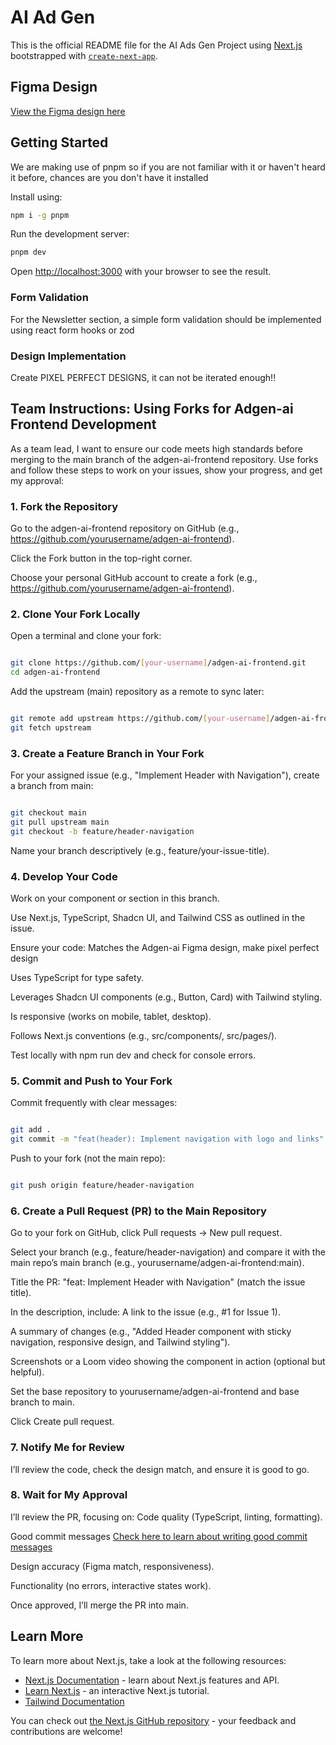 # AI Ad Gen

This is the official README file for the AI Ads Gen Project using [Next.js](https://nextjs.org) bootstrapped with [`create-next-app`](https://nextjs.org/docs/app/api-reference/cli/create-next-app).

## Figma Design
[View the Figma design here](https://www.figma.com/design/WQT88LFkfo65NqDHng2Kyd/New-AI-Ads-Gen?node-id=0-1&p=f&t=2jDnxBFVTgA56yiY-0)

## Getting Started
We are making use of pnpm so if you are not familiar with it or haven't heard it before, chances are you don't have it installed

Install using:
```bash
npm i -g pnpm
```

Run the development server:

```bash
pnpm dev
```

Open [http://localhost:3000](http://localhost:3000) with your browser to see the result.

### Form Validation
For the Newsletter section, a simple form validation should be implemented using react form hooks or zod

### Design Implementation
Create PIXEL PERFECT DESIGNS, it can not be iterated enough!!

## Team Instructions: Using Forks for Adgen-ai Frontend Development
As a team lead, I want to ensure our code meets high standards before merging to the main branch of the adgen-ai-frontend repository. Use forks and follow these steps to work on your issues, show your progress, and get my approval:

### 1. Fork the Repository
Go to the adgen-ai-frontend repository on GitHub (e.g., https://github.com/yourusername/adgen-ai-frontend).

Click the Fork button in the top-right corner.

Choose your personal GitHub account to create a fork (e.g., https://github.com/yourusername/adgen-ai-frontend).

### 2. Clone Your Fork Locally
Open a terminal and clone your fork:
```bash

git clone https://github.com/[your-username]/adgen-ai-frontend.git
cd adgen-ai-frontend
```
Add the upstream (main) repository as a remote to sync later:
```bash

git remote add upstream https://github.com/[your-username]/adgen-ai-frontend.git
git fetch upstream
```

### 3. Create a Feature Branch in Your Fork
For your assigned issue (e.g., "Implement Header with Navigation"), create a branch from main:
```bash

git checkout main
git pull upstream main
git checkout -b feature/header-navigation
```

Name your branch descriptively (e.g., feature/your-issue-title).

### 4. Develop Your Code
Work on your component or section in this branch.

Use Next.js, TypeScript, Shadcn UI, and Tailwind CSS as outlined in the issue.

Ensure your code:
Matches the Adgen-ai Figma design, make pixel perfect design

Uses TypeScript for type safety.

Leverages Shadcn UI components (e.g., Button, Card) with Tailwind styling.

Is responsive (works on mobile, tablet, desktop).

Follows Next.js conventions (e.g., src/components/, src/pages/).

Test locally with npm run dev and check for console errors.

### 5. Commit and Push to Your Fork
Commit frequently with clear messages:
```bash

git add .
git commit -m "feat(header): Implement navigation with logo and links"
```

Push to your fork (not the main repo):
```bash

git push origin feature/header-navigation
```

### 6. Create a Pull Request (PR) to the Main Repository
Go to your fork on GitHub, click Pull requests → New pull request.

Select your branch (e.g., feature/header-navigation) and compare it with the main repo’s main branch (e.g., yourusername/adgen-ai-frontend:main).

Title the PR: "feat: Implement Header with Navigation" (match the issue title).

In the description, include:
A link to the issue (e.g., #1 for Issue 1).

A summary of changes (e.g., "Added Header component with sticky navigation, responsive design, and Tailwind styling").

Screenshots or a Loom video showing the component in action (optional but helpful).

Set the base repository to yourusername/adgen-ai-frontend and base branch to main.

Click Create pull request.

### 7. Notify Me for Review
I’ll review the code, check the design match, and ensure it is good to go.


### 8. Wait for My Approval
I’ll review the PR, focusing on:
Code quality (TypeScript, linting, formatting).

Good commit messages [Check here to learn about writing good commit messages](https://www.freecodecamp.org/news/how-to-write-better-git-commit-messages/)

Design accuracy (Figma match, responsiveness).

Functionality (no errors, interactive states work).

Once approved, I’ll merge the PR into main.




## Learn More

To learn more about Next.js, take a look at the following resources:

- [Next.js Documentation](https://nextjs.org/docs) - learn about Next.js features and API.
- [Learn Next.js](https://nextjs.org/learn) - an interactive Next.js tutorial.
- [Tailwind Documentation](https://tailwindcss.com/docs/installation/using-vite)

You can check out [the Next.js GitHub repository](https://github.com/vercel/next.js) - your feedback and contributions are welcome!
